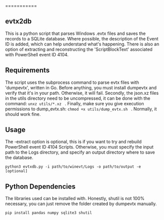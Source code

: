 ===========

evtx2db
----------
This is a python script that parses Windows .evtx files and saves the records to a SQLite database. Where possible, the description of the Event ID is added, which can help understand what's happening. There is also an option of extracting and reconstructing the 'ScriptBlockText' associated with PowerShell event ID 4104.

Requirements
------------
The script uses the subprocess command to parse evtx files with 'dumpevtx', written in Go. Before anything, you must install dumpevtx and verify that it's in your path. Otherwise, it will fail. Secondly, the json.xz files in the utils directory need to be uncompressed, it can be done with the command:
 `unxz utils/*.xz ` . Finally, make sure you give execution permissions to dump_evtx.sh:  `chmod +x utils/dump_evtx.sh ` . Normally, it should work fine. 


Usage
------------
The -extract option is optional, this is if you want to try and rebuild PowerShell event ID 4104 Scripts. Otherwise, you must specify the input path to the Logs directory, and specify an output directory where to save the database.

    python3 evtxdb.py -i path/to/winevt/Logs -o path/to/output -e [optional]


Python Dependencies
------------
The libraries used can be installed with. Honestly, shutil is not 100% necessary, you can just remove the folder created by dumpevtx manually.

    pip install pandas numpy sqlite3 shutil
